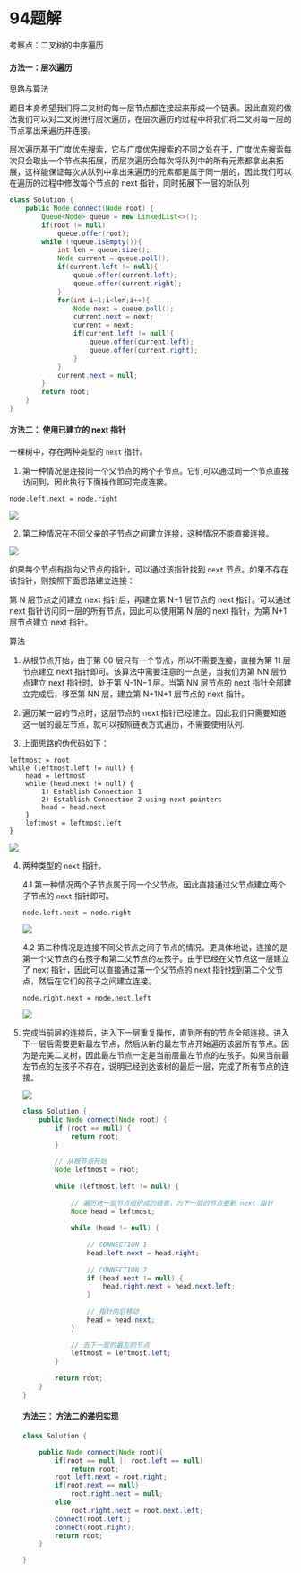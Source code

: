 # 94题解
考察点：二叉树的中序遍历

#### 方法一：层次遍历

思路与算法

题目本身希望我们将二叉树的每一层节点都连接起来形成一个链表。因此直观的做法我们可以对二叉树进行层次遍历，在层次遍历的过程中将我们将二叉树每一层的节点拿出来遍历并连接。

层次遍历基于广度优先搜索，它与广度优先搜索的不同之处在于，广度优先搜索每次只会取出一个节点来拓展，而层次遍历会每次将队列中的所有元素都拿出来拓展，这样能保证每次从队列中拿出来遍历的元素都是属于同一层的，因此我们可以在遍历的过程中修改每个节点的 next 指针，同时拓展下一层的新队列

```java
class Solution {
    public Node connect(Node root) {
        Queue<Node> queue = new LinkedList<>();
        if(root != null)
            queue.offer(root);
        while (!queue.isEmpty()){
            int len = queue.size();
            Node current = queue.poll();
            if(current.left != null){
                queue.offer(current.left);
                queue.offer(current.right);
            }
            for(int i=1;i<len;i++){
                Node next = queue.poll();
                current.next = next;
                current = next;
                if(current.left != null){
                    queue.offer(current.left);
                    queue.offer(current.right);
                }
            }
            current.next = null;
        }
        return root;
    }
}
```

#### 方法二： 使用已建立的 next 指针

一棵树中，存在两种类型的 `next` 指针。

1. 第一种情况是连接同一个父节点的两个子节点。它们可以通过同一个节点直接访问到，因此执行下面操作即可完成连接。

```
node.left.next = node.right
```

![](https://assets.leetcode-cn.com/solution-static/116/1.png)

2. 第二种情况在不同父亲的子节点之间建立连接，这种情况不能直接连接。

![](https://assets.leetcode-cn.com/solution-static/116/2.png)

如果每个节点有指向父节点的指针，可以通过该指针找到 `next` 节点。如果不存在该指针，则按照下面思路建立连接：

第 N 层节点之间建立 next 指针后，再建立第 N+1 层节点的 next 指针。可以通过 next 指针访问同一层的所有节点，因此可以使用第 N 层的 next 指针，为第 N+1 层节点建立 next 指针。

算法

1. 从根节点开始，由于第 00 层只有一个节点，所以不需要连接，直接为第 11 层节点建立 next 指针即可。该算法中需要注意的一点是，当我们为第 NN 层节点建立 next 指针时，处于第 N-1N−1 层。当第 NN 层节点的 next 指针全部建立完成后，移至第 NN 层，建立第 N+1N+1 层节点的 next 指针。

2. 遍历某一层的节点时，这层节点的 next 指针已经建立。因此我们只需要知道这一层的最左节点，就可以按照链表方式遍历，不需要使用队列.
3. 上面思路的伪代码如下：

```
leftmost = root
while (leftmost.left != null) {
    head = leftmost
    while (head.next != null) {
        1) Establish Connection 1
        2) Establish Connection 2 using next pointers
        head = head.next
    }
    leftmost = leftmost.left
}
```

![](https://assets.leetcode-cn.com/solution-static/116/3.png)

4. 两种类型的 `next` 指针。

   4.1 第一种情况两个子节点属于同一个父节点，因此直接通过父节点建立两个子节点的 `next` 指针即可。

   ```
   node.left.next = node.right
   ```

   ![](https://assets.leetcode-cn.com/solution-static/116/4.png)

   4.2 第二种情况是连接不同父节点之间子节点的情况。更具体地说，连接的是第一个父节点的右孩子和第二父节点的左孩子。由于已经在父节点这一层建立了 next 指针，因此可以直接通过第一个父节点的 next 指针找到第二个父节点，然后在它们的孩子之间建立连接。

   ```
   node.right.next = node.next.left
   ```

   ![](https://assets.leetcode-cn.com/solution-static/116/5.png)

5. 完成当前层的连接后，进入下一层重复操作，直到所有的节点全部连接。进入下一层后需要更新最左节点，然后从新的最左节点开始遍历该层所有节点。因为是完美二叉树，因此最左节点一定是当前层最左节点的左孩子。如果当前最左节点的左孩子不存在，说明已经到达该树的最后一层，完成了所有节点的连接。

   ![](https://assets.leetcode-cn.com/solution-static/116/6.png)

   ```java
   class Solution {
       public Node connect(Node root) {
           if (root == null) {
               return root;
           }
           
           // 从根节点开始
           Node leftmost = root;
           
           while (leftmost.left != null) {
               
               // 遍历这一层节点组织成的链表，为下一层的节点更新 next 指针
               Node head = leftmost;
               
               while (head != null) {
                   
                   // CONNECTION 1
                   head.left.next = head.right;
                   
                   // CONNECTION 2
                   if (head.next != null) {
                       head.right.next = head.next.left;
                   }
                   
                   // 指针向后移动
                   head = head.next;
               }
               
               // 去下一层的最左的节点
               leftmost = leftmost.left;
           }
           
           return root;
       }
   }
   
   ```

   #### 方法三： 方法二的递归实现

   ```java
   class Solution {
   
       public Node connect(Node root){
           if(root == null || root.left == null)
               return root;
           root.left.next = root.right;
           if(root.next == null)
               root.right.next = null;
           else
               root.right.next = root.next.left;
           connect(root.left);
           connect(root.right);
           return root;
       }
   
   }
   ```
